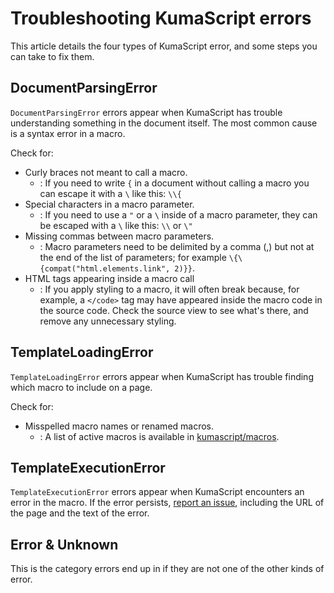 # Troubleshooting KumaScript errors

This article details the four types of KumaScript error, and some steps you can
take to fix them.

## DocumentParsingError

`DocumentParsingError` errors appear when KumaScript has trouble understanding
something in the document itself. The most common cause is a syntax error in a
macro.

Check for:

- Curly braces not meant to call a macro.
  - : If you need to write `{` in a document without calling a macro you can
    escape it with a `\` like this: `\\{`
- Special characters in a macro parameter.
  - : If you need to use a `"` or a `\` inside of a macro parameter, they can be
    escaped with a `\` like this: `\\` or `\"`
- Missing commas between macro parameters.
  - : Macro parameters need to be delimited by a comma (,) but not at the end of
    the list of parameters; for example `\{\{compat("html.elements.link", 2)}}`.
- HTML tags appearing inside a macro call
  - : If you apply styling to a macro, it will often break because, for example,
    a `</code>` tag may have appeared inside the macro code in the source code.
    Check the source view to see what's there, and remove any unnecessary
    styling.

## TemplateLoadingError

`TemplateLoadingError` errors appear when KumaScript has trouble finding which
macro to include on a page.

Check for:

- Misspelled macro names or renamed macros.
  - : A list of active macros is available in
    [kumascript/macros](https://github.com/mdn/yari/tree/main/kumascript/macros).

## TemplateExecutionError

`TemplateExecutionError` errors appear when KumaScript encounters an error in
the macro. If the error persists,
[report an issue](https://github.com/mdn/yari/issues), including the URL of the
page and the text of the error.

## Error & Unknown

This is the category errors end up in if they are not one of the other kinds of
error.
